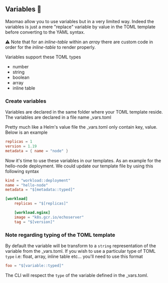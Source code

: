 ## Variables 💅

Maomao allow you to use variables but in a very limited way. Indeed the variables is just a mere "replace" variable by value in the TOML template before converting to the YAML syntax. 

⚠️ Note that for an *inline-table* within an *array* there are custom code in order for the *inline-table* to render properly.

Variables support these TOML types

- number
- string
- boolean
- array
- inline table

### Create variables

Variables are declared in the same folder where your TOML template reside. The variables are declared in a file name _vars.toml

Pretty much like a Helm's value file the _vars.toml only contain key, value. Below is an example

```toml
replicas = 1
version = 1.19
metadata = { name = "node" }
```

Now it's time to use these variables in our templates. As an example for the hello-node deployment. We could update our template file by using this following syntax

```toml
kind = "workload::deployment"
name = "hello-node"
metadata = "$[metadata::typed]"

[workload]
    replicas = "$[replicas]"

    [workload.nginx]
    image = "k8s.gcr.io/echoserver"
    tag = "$[version]"
```

### Note regarding typing of the TOML template

By default the variable will be transform to a `string` representation of the variable from the _vars.toml. If you wish to use a particular type of TOML `type` i.e: float, array, inline table etc... you'll need to use this format 

```toml
foo = "$[variable::typed]"
```

The CLI will respect the `type` of the variable defined in the _vars.toml.
